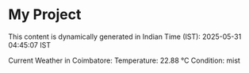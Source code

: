 # My Project

This content is dynamically generated in Indian Time (IST): 2025-05-31 04:45:07 IST


Current Weather in Coimbatore:
Temperature: 22.88 °C
Condition: mist
